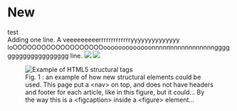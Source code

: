 # New

test  
Adding one line.
A veeeeeeeeerrrrrrrrrrrrryyyyyyyyyyyyyy loOOOOOOOOOOOOOOOOOOOooooooooooooonnnnnnnnnnnnnnnnngggggggggggggggggggg line.
<img src="https://render.githubusercontent.com/render/math?math=\bgcolor{black}\color{white}e^{i \pi} = -1">
<img src="https://render.githubusercontent.com/render/math?math=\bgcolor{black}\color{white}\text{some}">
<figure>
<img src="https://render.githubusercontent.com/render/math?math=\bgcolor{black}\color{white}\boxed{\begin{split}x^2\end{split}}"
         alt="Example of HTML5 structural tags" />
     <figcaption>
         Fig. 1 : an example of how new structural elements could
         be used. This page put a &lt;nav&gt; on top, and does not have
         headers and footer for each article, like in this figure,
         but it could... By the way this is a
         &lt;figcaption&gt; inside a &lt;figure&gt; element...
     </figcaption>
</figure>
